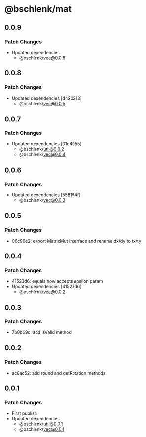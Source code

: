 # @bschlenk/mat

## 0.0.9

### Patch Changes

- Updated dependencies
  - @bschlenk/vec@0.0.6

## 0.0.8

### Patch Changes

- Updated dependencies [d420213]
  - @bschlenk/vec@0.0.5

## 0.0.7

### Patch Changes

- Updated dependencies [01e4055]
  - @bschlenk/util@0.0.2
  - @bschlenk/vec@0.0.4

## 0.0.6

### Patch Changes

- Updated dependencies [558194f]
  - @bschlenk/vec@0.0.3

## 0.0.5

### Patch Changes

- 06c96e2: export MatrixMut interface and rename dx/dy to tx/ty

## 0.0.4

### Patch Changes

- 41523d6: equals now accepts epsilon param
- Updated dependencies [41523d6]
  - @bschlenk/vec@0.0.2

## 0.0.3

### Patch Changes

- 7b0b69c: add isValid method

## 0.0.2

### Patch Changes

- ac8ac52: add round and getRotation methods

## 0.0.1

### Patch Changes

- First publish
- Updated dependencies
  - @bschlenk/util@0.0.1
  - @bschlenk/vec@0.0.1
